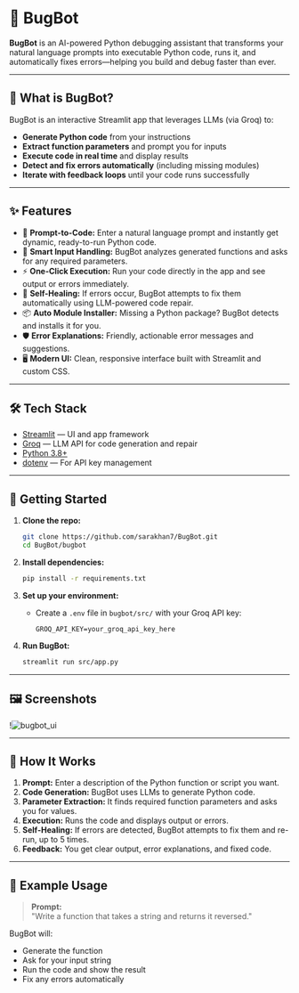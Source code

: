 # 🐛 BugBot

**BugBot** is an AI-powered Python debugging assistant that transforms your natural language prompts into executable Python code, runs it, and automatically fixes errors—helping you build and debug faster than ever.

---

## 🚀 What is BugBot?

BugBot is an interactive Streamlit app that leverages LLMs (via Groq) to:
- **Generate Python code** from your instructions
- **Extract function parameters** and prompt you for inputs
- **Execute code in real time** and display results
- **Detect and fix errors automatically** (including missing modules)
- **Iterate with feedback loops** until your code runs successfully

---

## ✨ Features

- 📝 **Prompt-to-Code:** Enter a natural language prompt and instantly get dynamic, ready-to-run Python code.
- 🧠 **Smart Input Handling:** BugBot analyzes generated functions and asks for any required parameters.
- ⚡ **One-Click Execution:** Run your code directly in the app and see output or errors immediately.
- 🔄 **Self-Healing:** If errors occur, BugBot attempts to fix them automatically using LLM-powered code repair.
- 📦 **Auto Module Installer:** Missing a Python package? BugBot detects and installs it for you.
- 🛡️ **Error Explanations:** Friendly, actionable error messages and suggestions.
- 🖥️ **Modern UI:** Clean, responsive interface built with Streamlit and custom CSS.

---

## 🛠️ Tech Stack

- [Streamlit](https://streamlit.io/) — UI and app framework
- [Groq](https://groq.com/) — LLM API for code generation and repair
- [Python 3.8+](https://www.python.org/)
- [dotenv](https://pypi.org/project/python-dotenv/) — For API key management

---

## 🏁 Getting Started

1. **Clone the repo:**
    ```bash
    git clone https://github.com/sarakhan7/BugBot.git
    cd BugBot/bugbot
    ```

2. **Install dependencies:**
    ```bash
    pip install -r requirements.txt
    ```

3. **Set up your environment:**
    - Create a `.env` file in `bugbot/src/` with your Groq API key:
      ```
      GROQ_API_KEY=your_groq_api_key_here
      ```

4. **Run BugBot:**
    ```bash
    streamlit run src/app.py
    ```

---

## 🖼️ Screenshots

!![bugbot_ui](https://github.com/user-attachments/assets/32042c94-e2c3-4864-bd01-4926df60e94f)



---

## 🤖 How It Works

1. **Prompt:** Enter a description of the Python function or script you want.
2. **Code Generation:** BugBot uses LLMs to generate Python code.
3. **Parameter Extraction:** It finds required function parameters and asks you for values.
4. **Execution:** Runs the code and displays output or errors.
5. **Self-Healing:** If errors are detected, BugBot attempts to fix them and re-run, up to 5 times.
6. **Feedback:** You get clear output, error explanations, and fixed code.

---

## 📄 Example Usage

> **Prompt:**  
> "Write a function that takes a string and returns it reversed."

BugBot will:
- Generate the function
- Ask for your input string
- Run the code and show the result
- Fix any errors automatically

